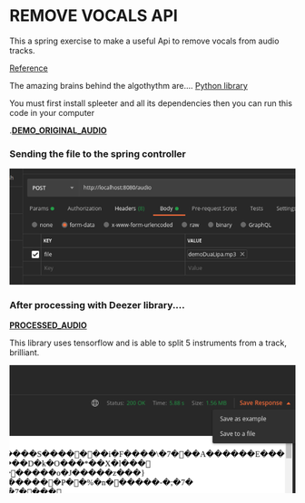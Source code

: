 # REMOVE VOCALS API 
This a spring exercise to make a useful Api to remove vocals from audio tracks.

[Reference](https://medium.com/habilelabs/spleeter-a-tensorflow-based-python-library-f084960c3ed8)

The amazing brains behind the algothythm are....
[Python library](https://github.com/deezer/spleeter)

You must first install spleeter and all its dependencies then you can run this code in your computer

.[__DEMO_ORIGINAL_AUDIO__](https://drive.google.com/file/d/1iL1GwkGgFsgMScx68UJj9QXtmYmUh1W4/view?usp=sharing)

### Sending the file to the spring controller

![](https://github.com/delalama/removeVocals/blob/master/docu/post%20mp3.png)

### After processing with Deezer library....

[__PROCESSED_AUDIO__](https://drive.google.com/file/d/1DoPS-PukTXeZhuQKJhAoVzFlC76utEhm/view?usp=sharing)

This library uses tensorflow and is able to split 5 instruments from a track, brilliant. 

![](https://github.com/delalama/removeVocals/blob/master/docu/save%20to%20file.png)
